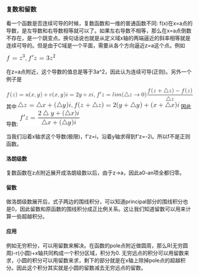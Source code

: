 ### 复数和留数

看一个函数是否连续可导的时候，复数函数和一维的普通函数不同: f(x)在x=a点的导数，是左导数和右导数相等就可以了。如果左右导数不相等，那么在x=a点倒数不存在，是一个跳变点。换句话说也就是从定义域x轴的两端逼近的斜率相等就是连续可导的。但是由于C域是一个平面，需要从各个方向逼近z=a这个点。例如

<img src="img/complex01.gif">

在z=a点附近，这个导数的值总是等于3a^2，因此认为连续可导(正则)。另外一个例子是

<img src="img/complex02.gif">
其中
<img src="img/complex03.gif">
因此导数:

<img src="img/complex04.gif">

当我们沿着x轴求这个导数(极限)，f'z=i，沿着y轴求得到f'z=-2i。所以f不是正则函数。

#### 洛朗级数

复数函数在z点附近展开成洛朗级数以后，由于z->a，因此a0-an项全都归零。

#### 留数

做洛朗级数展开后，式子两边的围线积分，可以知道principal部分的围线积分也是0，因此留数和原函数的围线积分成正比例关系。这让我们知道留数可以用来计算一些超越积分。

#### 应用

例如无穷积分，可以用留数来解决。在函数的pole点附近做圆周，那么R(无穷圆周)-r(小圆)+x轴共同构成一个积分区域，积分为0. 无穷远点的积分可以用留数来求，小圆的积分可以用留数来求，剩下的部分就是在x轴上除掉pole点的超越积分。因此这个积分其实就是小圆的留数减去无穷远点的留数。